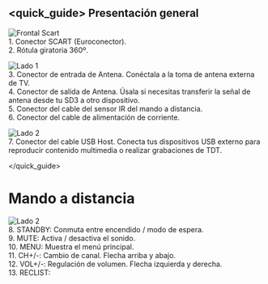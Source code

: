 ## <quick_guide> Presentación general

![Frontal Scart](http://static.energysistem.com/images/manuals/42510/555f14e763c04.jpg)
<br>1. Conector SCART (Euroconector).
<br>2. Rótula giratoria 360º.

![Lado 1](http://static.energysistem.com/images/manuals/42510/555f149545541.jpg)
<br>3. Conector de entrada de Antena. Conéctala a la toma de antena externa de TV.
<br>4. Conector de salida de Antena. Úsala si necesitas transferir la señal de antena desde tu SD3 a otro dispositivo.
<br>5. Conector del cable del sensor IR del mando a distancia.
<br>6. Conector del cable de alimentación de corriente.

![Lado 2](http://static.energysistem.com/images/manuals/42510/555f14657d929.jpg)
<br>7. Conector del cable USB Host. Conecta tus dispositivos USB externo para reproducir contenido multimedia o realizar grabaciones de TDT.

</quick_guide>

# Mando a distancia
![Lado 2](http://static.energysistem.com/images/manuals/42510/555f14b3c066f.jpg)
<br> 8. STANDBY: Conmuta entre encendido / modo de espera.
<br> 9. MUTE: Activa / desactiva el sonido.
<br>10. MENU: Muestra el menú principal.
<br>11. CH+/-: Cambio de canal. Flecha arriba y abajo.
<br>12. VOL+/-: Regulación de volumen. Flecha izquierda y derecha.
<br>13. RECLIST:



